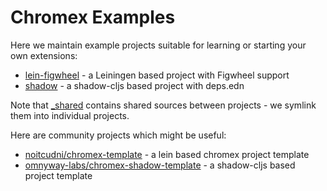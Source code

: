 # Chromex Examples

Here we maintain example projects suitable for learning or starting your own extensions:

* [lein-figwheel](lein-figwheel) - a Leiningen based project with Figwheel support
* [shadow](shadow) - a shadow-cljs based project with deps.edn

Note that [_shared](_shared) contains shared sources between projects - we symlink them into individual projects.

Here are community projects which might be useful:

* [noitcudni/chromex-template](https://github.com/noitcudni/chromex-template) - a lein based chromex project template
* [omnyway-labs/chromex-shadow-template](https://github.com/omnyway-labs/chromex-shadow-template) - a shadow-cljs based 
project template
